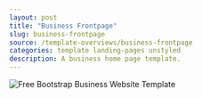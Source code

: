 ```yaml
---
layout: post
title: "Business Frontpage"
slug: business-frontpage
source: /template-overviews/business-frontpage
categories: template landing-pages unstyled
description: A business home page template.
---
```


<img src="/assets/img/templates/business-frontpage.jpg" class="img-responsive" alt="Free Bootstrap Business Website Template">